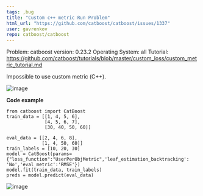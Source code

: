 ```yaml
---
tags: ,bug
title: "Custom c++ metric Run Problem"
html_url: "https://github.com/catboost/catboost/issues/1337"
user: gavrenkov
repo: catboost/catboost
---
```


Problem:
catboost version: 0.23.2
Operating System: all
Tutorial: https://github.com/catboost/tutorials/blob/master/custom_loss/custom_metric_tutorial.md

Impossible to use custom metric (С++). 

![image](https://user-images.githubusercontent.com/2998194/84900930-73ffcd00-b0b3-11ea-86d9-988ee84f8561.png)

**Code example**
```
from catboost import CatBoost
train_data = [[1, 4, 5, 6],
              [4, 5, 6, 7],
              [30, 40, 50, 60]]

eval_data = [[2, 4, 6, 8],
             [1, 4, 50, 60]]
train_labels = [10, 20, 30]
model = CatBoost(params={"loss_function":"UserPerObjMetric",'leaf_estimation_backtracking': 'No','eval_metric':'RMSE'})
model.fit(train_data, train_labels)
preds = model.predict(eval_data)

```

![image](https://user-images.githubusercontent.com/2998194/84903305-9810dd80-b0b6-11ea-81c5-aaf04b7d57de.png)

